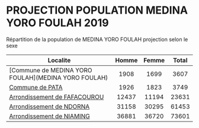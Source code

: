 # PROJECTION POPULATION MEDINA YORO FOULAH 2019
	
Répartition de la population de MEDINA YORO FOULAH projection selon le sexe
	
| Localite  | Homme | Femme | Total |
| --------- |:-----:|:-----:|:-----:|
| [Commune de MEDINA YORO FOULAH](MEDINA YORO FOULAH) | 1908 | 1699 | 3607 |
| [Commune de PATA](PATA) | 1926 | 1823 | 3749 |
| [Arrondissement de FAFACOUROU](FAFACOUROU) | 12437 | 11194 | 23631 |
| [Arrondissement de NDORNA](NDORNA) | 31158 | 30295 | 61453 |
| [Arrondissement de NIAMING](NIAMING) | 36881 | 36720 | 73601 |
